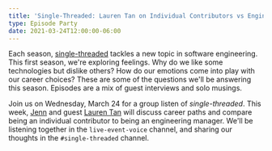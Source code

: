 ```yaml
---
title: 'Single-Threaded: Lauren Tan on Individual Contributors vs Engineering Managers'
type: Episode Party
date: 2021-03-24T12:00:00-06:00
---
```


Each season, [single-threaded](https://anchor.fm/single-threaded/) tackles a new topic in software engineering. This first season, we're exploring feelings. Why do we like some technologies but dislike others? How do our emotions come into play with our career choices? These are some of the questions we'll be answering this season. Episodes are a mix of guest interviews and solo musings.

Join us on Wednesday, March 24 for a group listen of _single-threaded_. This week, [Jenn](https://twitter.com/gurlcode) and guest [Lauren Tan](https://twitter.com/sugarpirate_) will discuss career paths and compare being an individual contributor to being an engineering manager. We'll be listening together in the `live-event-voice` channel, and sharing our thoughts in the `#single-threaded` channel.
